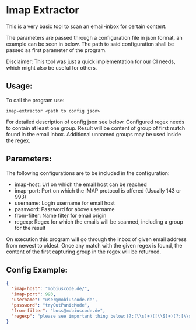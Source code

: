 
# Imap Extractor

This is a very basic tool to scan an email-inbox for certain content.

The parameters are passed through a configuration file in json format, an example can be seen in below.
The path to said configuration shall be passed as first parameter of the program.

Disclaimer: This tool was just a quick implementation for our CI needs, which might also be useful for others.


## Usage:
To call the program use:
```
imap-extractor <path to config json>
```

For detailed description of config json see below. Configured regex needs to contain at least one group.
Result will be content of group of first match found in the email inbox.
Additional unnamed groups may be used inside the regex.

## Parameters:

The following configurations are to be included in the configuration:
* imap-host: Url on which the email host can be reached
* imap-port: Port on which the IMAP protocol is offered (Usually 143 or 993)
* username: Login username for email host
* password: Password for above username
* from-filter: Name filter for email origin
* regexp: Regex for which the emails will be scanned, including a group for the result


On execution this program will go through the inbox of given email address from newest to oldest.
Once any match with the given regex is found, the content of the first capturing group in the regex will be returned. 


## Config Example:
```json
{
  "imap-host": "mobiuscode.de/",
  "imap-port": 993,
  "username": "user@mobiuscode.de",
  "password": "tryOutPanicMode",
  "from-filter": "boss@mobiuscode.de",
  "regexp": "please see important thing below:(?:[\\s]+)([\\S]+)(?:[\\s]+)"
}
```
